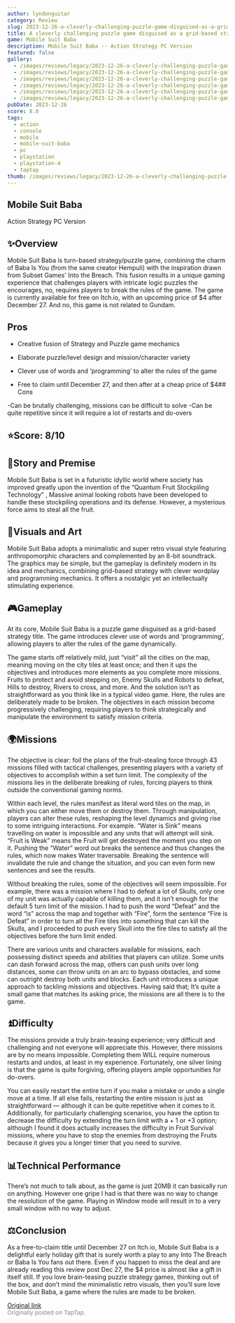 ```yaml
---
author: lyndonguitar
category: Review
slug: 2023-12-26-a-cleverly-challenging-puzzle-game-disguised-as-a-grid-based-strategy-review-mobile-su
title: A cleverly challenging puzzle game disguised as a grid-based strategy | Review - Mobile Suit Baba
game: Mobile Suit Baba
description: Mobile Suit Baba -- Action Strategy PC Version
featured: false
gallery:
  - /images/reviews/legacy/2023-12-26-a-cleverly-challenging-puzzle-game-disguised-as-a-grid-based-strategy--review---mobile-su-0.avif
  - /images/reviews/legacy/2023-12-26-a-cleverly-challenging-puzzle-game-disguised-as-a-grid-based-strategy--review---mobile-su-1.avif
  - /images/reviews/legacy/2023-12-26-a-cleverly-challenging-puzzle-game-disguised-as-a-grid-based-strategy--review---mobile-su-2.avif
  - /images/reviews/legacy/2023-12-26-a-cleverly-challenging-puzzle-game-disguised-as-a-grid-based-strategy--review---mobile-su-3.avif
  - /images/reviews/legacy/2023-12-26-a-cleverly-challenging-puzzle-game-disguised-as-a-grid-based-strategy--review---mobile-su-4.avif
  - /images/reviews/legacy/2023-12-26-a-cleverly-challenging-puzzle-game-disguised-as-a-grid-based-strategy--review---mobile-su-5.avif
pubDate: 2023-12-26
score: 8.0
tags:
  - action
  - console
  - mobile
  - mobile-suit-baba
  - pc
  - playstation
  - playstation-4
  - taptap
thumb: /images/reviews/legacy/2023-12-26-a-cleverly-challenging-puzzle-game-disguised-as-a-grid-based-strategy--review---mobile-su-0.avif
---
```


Mobile Suit Baba
--
Action
Strategy
PC Version


## ✨Overview

Mobile Suit Baba is turn-based strategy/puzzle game, combining the charm of Baba Is You (from the same creator Hempuli) with the inspiration drawn from Subset Games' Into the Breach. This fusion results in a unique gaming experience that challenges players with intricate logic puzzles the encourages, no, requires players to break the rules of the game. The game is currently available for free on Itch.io, with an upcoming price of $4 after December 27. And no, this game is not related to Gundam.




## Pros



- Creative fusion of Strategy and Puzzle game mechanics

- Elaborate puzzle/level design and mission/character variety

- Clever use of words and ‘programming’ to alter the rules of the game

- Free to claim until December 27, and then after at a cheap price of $4## Cons


-Can be brutally challenging, missions can be difficult to solve
-Can be quite repetitive since it will require a lot of restarts and do-overs


## ⭐️Score: 8/10


## 📖Story and Premise

Mobile Suit Baba is set in a futuristic idyllic world where society has improved greatly upon the invention of the “Quantum Fruit Stockpiling Technology” , Massive animal looking robots have been developed to handle these stockpiling operations and its defense. However, a mysterious force aims to steal all the fruit.


## 🎨Visuals and Art

Mobile Suit Baba adopts a minimalistic and super retro visual style featuring anthropomorphic characters and complemented by an 8-bit soundtrack. The graphics may be simple, but the gameplay is definitely modern in its idea and mechanics, combining grid-based strategy with clever wordplay and programming mechanics. It offers a nostalgic yet an intellectually stimulating experience.


## 🎮Gameplay

At its core, Mobile Suit Baba is a puzzle game disguised as a grid-based strategy title. The game introduces clever use of words and ‘programming’, allowing players to alter the rules of the game dynamically.

The game starts off relatively mild, just “visit” all the cities on the map, meaning moving on the city tiles at least once; and then it ups the objectives and introduces more elements as you complete more missions. Fruits to protect and avoid stepping on, Enemy Skulls and Robots to defeat, Hills to destroy, Rivers to cross, and more. And the solution isn’t as straightforward as you think like in a typical video game. Here, the rules are deliberately made to be broken. The objectives in each mission become progressively challenging, requiring players to think strategically and manipulate the environment to satisfy mission criteria.


## 🌍Missions

The objective is clear: foil the plans of the fruit-stealing force through 43 missions filled with tactical challenges, presenting players with a variety of objectives to accomplish within a set turn limit.  The complexity of the missions lies in the deliberate breaking of rules, forcing players to think outside the conventional gaming norms.

Within each level, the rules manifest as literal word tiles on the map, in which you can either move them or destroy them. Through manipulation, players can alter these rules, reshaping the level dynamics and giving rise to some intriguing interactions. For example. “Water is Sink” means travelling on water is impossible and any units that will attempt will sink. “Fruit is Weak” means the Fruit will get destroyed the moment you step on it. Pushing the “Water” word out breaks the sentence and thus changes the rules, which now makes Water traversable. Breaking the sentence will invalidate the rule and change the situation, and you can even form new sentences and see the results.

Without breaking the rules, some of the objectives will seem impossible. For example, there was a mission where I had to defeat a lot of Skulls, only one of my unit was actually capable of killing them, and it isn’t enough for the default 5 turn limit of the mission. I had to push the word “Defeat” and the word “is” across the map and together with “Fire”, form the sentence “Fire is Defeat” in order to turn all the Fire tiles into something that can kill the Skulls, and I proceeded to push every Skull into the fire tiles to satisfy all the objectives before the turn limit ended.

There are various units and characters available for missions, each possessing distinct speeds and abilities that players can utilize. Some units can dash forward across the map, others can push units over long distances, some can throw units on an arc to bypass obstacles, and some can outright destroy both units and blocks. Each unit introduces a unique approach to tackling missions and objectives. Having said that; It’s quite a small game that matches its asking price, the missions are all there is to the game.


## ⏫Difficulty

The missions provide a truly brain-teasing experience; very difficult and challenging and not everyone will appreciate this. However, there missions are by no means impossible. Completing them WILL require numerous restarts and undos, at least in my experience. Fortunately, one silver lining is that the game is quite forgiving, offering players ample opportunities for do-overs.

You can easily restart the entire turn if you make a mistake or undo a single move at a time. If all else fails, restarting the entire mission is just as straightforward — although it can be quite repetitive when it comes to it. Additionally, for particularly challenging scenarios, you have the option to decrease the difficulty by extending the turn limit with a  + 1 or  +3 option; although I found it does actually increases the difficulty in Fruit Survival missions, where you have to stop the enemies from destroying the Fruits because it gives you a longer timer that you need to survive.


## 📊Technical Performance

There’s not much to talk about, as the game is just 20MB it can basically run on anything. However one gripe I had is that there was no way to change the resolution of the game. Playing in Window mode will result in to a very small window with no way to adjust.


## ⚖️Conclusion
As a free-to-claim title until December 27 on Itch.io, Mobile Suit Baba is a delightful early holiday gift that is surely worth a play to any Into The Breach or Baba Is You fans out there. Even if you happen to miss the deal and are already reading this review post Dec 27, the $4 price is almost like a gift in itself still. If you love brain-teasing puzzle strategy games, thinking out of the box, and don’t mind the minimalistic retro visuals, then you’ll sure love Mobile Suit Baba, a game where the rules are made to be broken.

[Original link](https://www.taptap.io/post/6712120)<br><span style="font-size: 0.95em; color: #888;">Originally posted on TapTap.</span>